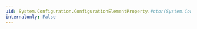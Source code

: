 ```yaml
---
uid: System.Configuration.ConfigurationElementProperty.#ctor(System.Configuration.ConfigurationValidatorBase)
internalonly: False
---
```

